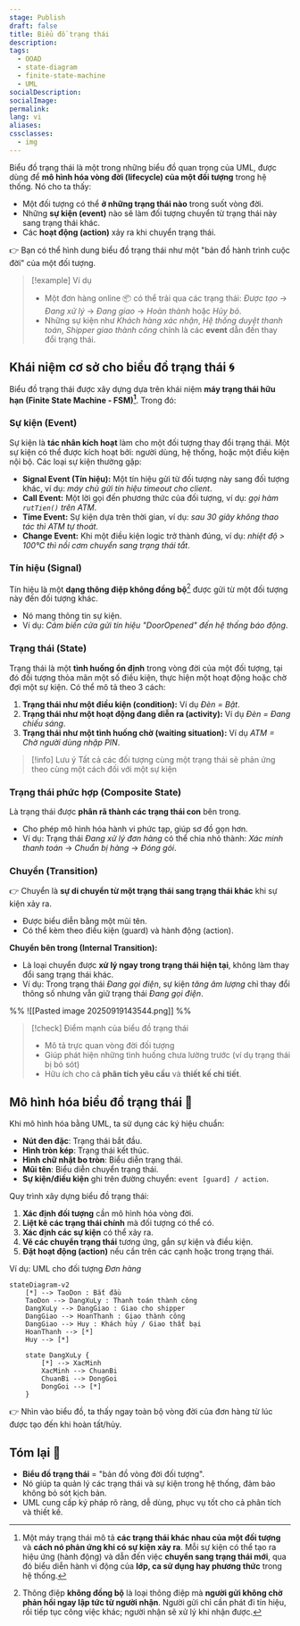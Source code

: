 ```yaml
---
stage: Publish
draft: false
title: Biểu đồ trạng thái
description:
tags:
  - OOAD
  - state-diagram
  - finite-state-machine
  - UML
socialDescription:
socialImage:
permalink:
lang: vi
aliases:
cssclasses:
  - img
---
```

Biểu đồ trạng thái là một trong những biểu đồ quan trọng của UML, được dùng để **mô hình hóa vòng đời (lifecycle) của một đối tượng** trong hệ thống. Nó cho ta thấy:

- Một đối tượng có thể **ở những trạng thái nào** trong suốt vòng đời.
- Những **sự kiện (event)** nào sẽ làm đối tượng chuyển từ trạng thái này sang trạng thái khác.
- Các **hoạt động (action)** xảy ra khi chuyển trạng thái.

👉 Bạn có thể hình dung biểu đồ trạng thái như một "bản đồ hành trình cuộc đời" của một đối tượng.

> [!example] Ví dụ
> - Một đơn hàng online 📦 có thể trải qua các trạng thái: _Được tạo_ → _Đang xử lý_ → _Đang giao_ → _Hoàn thành_ hoặc _Hủy bỏ_.
> - Những sự kiện như _Khách hàng xác nhận_, _Hệ thống duyệt thanh toán_, _Shipper giao thành công_ chính là các **event** dẫn đến thay đổi trạng thái.

## Khái niệm cơ sở cho biểu đồ trạng thái 🌀

Biểu đồ trạng thái được xây dựng dựa trên khái niệm **máy trạng thái hữu hạn (Finite State Machine - FSM)[^1]**. Trong đó:

### Sự kiện (Event)

Sự kiện là **tác nhân kích hoạt** làm cho một đối tượng thay đổi trạng thái. Một sự kiện có thể được kích hoạt bởi: người dùng, hệ thống, hoặc một điều kiện nội bộ. Các loại sự kiện thường gặp:

- **Signal Event (Tín hiệu):** Một tín hiệu gửi từ đối tượng này sang đối tượng khác, ví dụ: _máy chủ gửi tín hiệu timeout cho client_.
- **Call Event:** Một lời gọi đến phương thức của đối tượng, ví dụ: _gọi hàm `rutTien()` trên ATM_.
- **Time Event:** Sự kiện dựa trên thời gian, ví dụ: _sau 30 giây không thao tác thì ATM tự thoát_.
- **Change Event:** Khi một điều kiện logic trở thành đúng, ví dụ: _nhiệt độ > 100°C thì nồi cơm chuyển sang trạng thái tắt_.

### Tín hiệu (Signal)

Tín hiệu là một **dạng thông điệp không đồng bộ**[^2] được gửi từ một đối tượng này đến đối tượng khác.
- Nó mang thông tin sự kiện.
- Ví dụ: _Cảm biến cửa gửi tín hiệu "DoorOpened" đến hệ thống báo động_.

### Trạng thái (State)

Trạng thái là một **tình huống ổn định** trong vòng đời của một đối tượng, tại đó đối tượng thỏa mãn một số điều kiện, thực hiện một hoạt động hoặc chờ đợi một sự kiện. Có thể mô tả theo 3 cách:

1. **Trạng thái như một điều kiện (condition):** Ví dụ _Đèn = Bật_.
2. **Trạng thái như một hoạt động đang diễn ra (activity):** Ví dụ _Đèn = Đang chiếu sáng_.
3. **Trạng thái như một tình huống chờ (waiting situation):** Ví dụ _ATM = Chờ người dùng nhập PIN_.

> [!info] Lưu ý
> Tất cả các đối tượng cùng một trạng thái sẽ phản ứng theo cùng một cách đối với một sự kiện
> 

### Trạng thái phức hợp (Composite State)

Là trạng thái được **phân rã thành các trạng thái con** bên trong.
- Cho phép mô hình hóa hành vi phức tạp, giúp sơ đồ gọn hơn.
- Ví dụ: Trạng thái _Đang xử lý đơn hàng_ có thể chia nhỏ thành: _Xác minh thanh toán_ → _Chuẩn bị hàng_ → _Đóng gói_.

### Chuyển (Transition)
👉 Chuyển là **sự di chuyển từ một trạng thái sang trạng thái khác** khi sự kiện xảy ra.
- Được biểu diễn bằng một mũi tên.
- Có thể kèm theo điều kiện (guard) và hành động (action).

**Chuyển bên trong (Internal Transition):**
- Là loại chuyển được **xử lý ngay trong trạng thái hiện tại**, không làm thay đổi sang trạng thái khác.
- Ví dụ: Trong trạng thái _Đang gọi điện_, sự kiện _tăng âm lượng_ chỉ thay đổi thông số nhưng vẫn giữ trạng thái _Đang gọi điện_.

%% ![[Pasted image 20250919143544.png]] %%


> [!check] Điểm mạnh của biểu đồ trạng thái
> - Mô tả trực quan vòng đời đối tượng
> - Giúp phát hiện những tình huống chưa lường trước (ví dụ trạng thái bị bỏ sót)
> - Hữu ích cho cả **phân tích yêu cầu** và **thiết kế chi tiết**.

## Mô hình hóa biểu đồ trạng thái 🔄

Khi mô hình hóa bằng UML, ta sử dụng các ký hiệu chuẩn:
- **Nút đen đặc**: Trạng thái bắt đầu.
- **Hình tròn kép**: Trạng thái kết thúc.
- **Hình chữ nhật bo tròn**: Biểu diễn trạng thái.
- **Mũi tên**: Biểu diễn chuyển trạng thái.
- **Sự kiện/điều kiện** ghi trên đường chuyển: `event [guard] / action`.

Quy trình xây dựng biểu đồ trạng thái:
1. **Xác định đối tượng** cần mô hình hóa vòng đời.
2. **Liệt kê các trạng thái chính** mà đối tượng có thể có.
3. **Xác định các sự kiện** có thể xảy ra.
4. **Vẽ các chuyển trạng thái** tương ứng, gắn sự kiện và điều kiện.
5. **Đặt hoạt động (action)** nếu cần trên các cạnh hoặc trong trạng thái.

Ví dụ: UML cho đối tượng _Đơn hàng_
```mermaid
stateDiagram-v2
    [*] --> TaoDon : Bắt đầu
    TaoDon --> DangXuLy : Thanh toán thành công
    DangXuLy --> DangGiao : Giao cho shipper
    DangGiao --> HoanThanh : Giao thành công
    DangGiao --> Huy : Khách hủy / Giao thất bại
    HoanThanh --> [*]
    Huy --> [*]

    state DangXuLy {
        [*] --> XacMinh
        XacMinh --> ChuanBi
        ChuanBi --> DongGoi
        DongGoi --> [*]
    }
```

👉 Nhìn vào biểu đồ, ta thấy ngay toàn bộ vòng đời của đơn hàng từ lúc được tạo đến khi hoàn tất/hủy.

## Tóm lại 🤌

- **Biểu đồ trạng thái** = "bản đồ vòng đời đối tượng".
- Nó giúp ta quản lý các trạng thái và sự kiện trong hệ thống, đảm bảo không bỏ sót kịch bản.
- UML cung cấp ký pháp rõ ràng, dễ dùng, phục vụ tốt cho cả phân tích và thiết kế.

[^1]: Một máy trạng thái mô tả **các trạng thái khác nhau của một đối tượng** và **cách nó phản ứng khi có sự kiện xảy ra**. Mỗi sự kiện có thể tạo ra hiệu ứng (hành động) và dẫn đến việc **chuyển sang trạng thái mới**, qua đó biểu diễn hành vi động của **lớp, ca sử dụng hay phương thức** trong hệ thống.

[^2]: Thông điệp **không đồng bộ** là loại thông điệp mà **người gửi không chờ phản hồi ngay lập tức từ người nhận**. Người gửi chỉ cần phát đi tín hiệu, rồi tiếp tục công việc khác; người nhận sẽ xử lý khi nhận được.